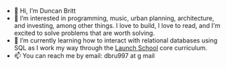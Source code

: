 - 👋 Hi, I’m Duncan Britt
- 👀 I’m interested in programming, music, urban planning, architecture, and investing, among other things. I love to build, I love to read, and I'm excited to solve problems that are worth solving.
- 🌱 I’m currently learning how to interact with relational databases using SQL as I work my way through the [Launch School](https://launchschool.com/) core curriculum.
- 📫 You can reach me by email: dbru997 at g mail

<!---
Duncan-Britt/Duncan-Britt is a ✨ special ✨ repository because its `README.md` (this file) appears on your GitHub profile.
You can click the Preview link to take a look at your changes.
--->
